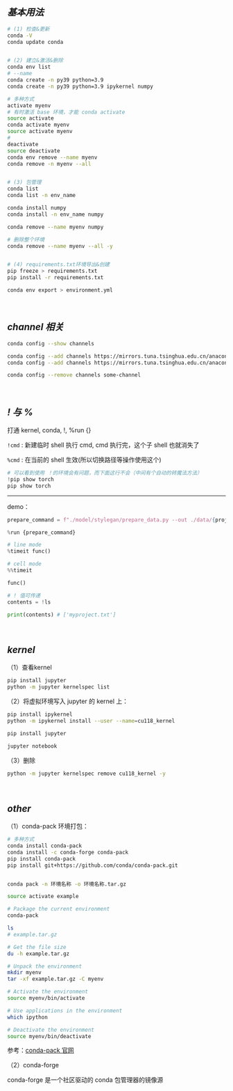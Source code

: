 
## _基本用法_

```bash
# (1) 检查&更新
conda -V
conda update conda


# (2) 建立&激活&删除
conda env list
# --name
conda create -n py39 python=3.9
conda create -n py39 python=3.9 ipykernel numpy

# 多种方式
activate myenv
# 有时激活 base 环境，才能 conda activate
source activate
conda activate myenv
source activate myenv
# 
deactivate
source deactivate
conda env remove --name myenv
conda remove -n myenv --all


# (3) 包管理
conda list
conda list -n env_name

conda install numpy
conda install -n env_name numpy

conda remove --name myenv numpy

# 删除整个环境
conda remove --name myenv --all -y


# (4) requirements.txt环境导出&创建
pip freeze > requirements.txt
pip install -r requirements.txt

conda env export > environment.yml
```


</br>

## _channel 相关_

```bash
conda config --show channels

conda config --add channels https://mirrors.tuna.tsinghua.edu.cn/anaconda/pkgs/free/
conda config --add channels https://mirrors.tuna.tsinghua.edu.cn/anaconda/cloud/conda-forge

conda config --remove channels some-channel
```



</br>

## _! 与 %_

打通 kernel, conda, !, %run {}

`!cmd` : 新建临时 shell 执行 cmd, cmd 执行完，这个子 shell 也就消失了

`%cmd` : 在当前的 shell 生效(所以切换路径等操作使用这个)

```python
# 可以看到使用 ！的环境会有问题，而下面这行不会（中间有个自动的转魔法方法）
!pip show torch
pip show torch
```

-------------

demo：

```python
prepare_command = f"./model/stylegan/prepare_data.py --out ./data/{project_name}/lmdb/ --n_worker 4 --size 1024 ./data/{project_name}/images/"

%run {prepare_command}
```

```python
# line mode
%timeit func()
```

```python
# cell mode
%%timeit

func()
```

```python
# ! 值可传递
contents = !ls

print(contents) # ['myproject.txt']
```



</br>

## _kernel_


（1）查看kernel

```bash
pip install jupyter
python -m jupyter kernelspec list
```


（2）将虚拟环境写入 jupyter 的 kernel 上：

```bash
pip install ipykernel
python -m ipykernel install --user --name=cu118_kernel
```

```bash
pip install jupyter

jupyter notebook
```

（3）删除

```bash
python -m jupyter kernelspec remove cu118_kernel -y
```








</br>

## _other_


（1）conda-pack 环境打包：

```bash
# 多种方式
conda install conda-pack
conda install -c conda-forge conda-pack
pip install conda-pack
pip install git+https://github.com/conda/conda-pack.git


conda pack -n 环境名称 -o 环境名称.tar.gz
```

```bash
source activate example

# Package the current environment
conda-pack

ls
# example.tar.gz

# Get the file size
du -h example.tar.gz

# Unpack the environment
mkdir myenv
tar -xf example.tar.gz -C myenv

# Activate the environment
source myenv/bin/activate

# Use applications in the environment
which ipython

# Deactivate the environment
source myenv/bin/deactivate
```

参考：[conda-pack 官网](https://conda.github.io/conda-pack/)


（2）conda-forge

conda-forge 是一个社区驱动的 conda 包管理器的镜像源

